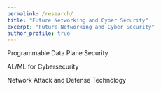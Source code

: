```yaml
---
permalink: /research/
title: "Future Networking and Cyber Security"
excerpt: "Future Networking and Cyber Security"
author_profile: true
---
```


Programmable Data Plane Security

AL/ML for Cybersecurity

Network Attack and Defense Technology






